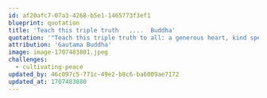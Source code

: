```yaml
---
id: af20afc7-07a3-4268-b5e1-1465773f3ef1
blueprint: quotation
title: 'Teach this triple truth   ....  Buddha'
quotation: '"Teach this triple truth to all: a generous heart, kind speech, and a life of service and compassion are the things which renew humanity."'
attribution: 'Gautama Buddha'
image: image-1707483801.jpeg
challenges:
  - cultivating-peace
updated_by: 46c097c5-771c-49e2-b8c6-ba6009ae7172
updated_at: 1707483880
---
```

